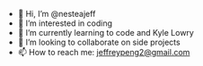 - 👋 Hi, I’m @nesteajeff
- 👀 I’m interested in coding
- 🌱 I’m currently learning to code and Kyle Lowry
- 💞️ I’m looking to collaborate on side projects
- 📫 How to reach me: jeffreypeng2@gmail.com

<!---
nesteajeff/nesteajeff is a ✨ special ✨ repository because its `README.md` (this file) appears on your GitHub profile.
You can click the Preview link to take a look at your changes.
--->
